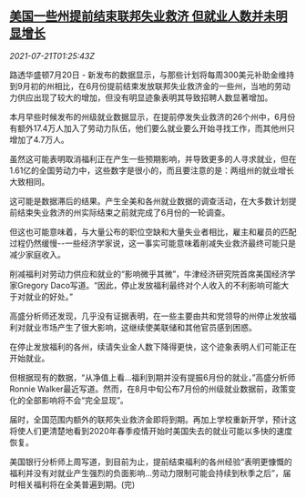 <!--1626831063000-->
[美国一些州提前结束联邦失业救济 但就业人数并未明显增长](https://cn.reuters.com/article/us-federal-aid-job-0721-idCNKBS2ER03F)
------

<div><i>2021-07-21T01:25:43Z</i></div><p>路透华盛顿7月20日 - 新发布的数据显示，与那些计划将每周300美元补助金维持到9月初的州相比，在6月份提前结束发放联邦失业救济金的一些州，当地的劳动力供应出现了较大的增加，但没有明显迹象表明其导致招聘人数显著增加。</p><p>本月早些时候发布的州级就业数据显示，在提前停发失业救济的26个州中，6月份有额外17.4万人加入了劳动力队伍，他们要么就业要么开始寻找工作，而其他州只增加了4.7万人。</p><p>虽然这可能表明取消福利正在产生一些预期影响，并导致更多的人寻求就业，但在1.61亿的全国劳动力中，这些数字是很小的，而且要注意的是：两组州的就业增长大致相同。</p><p>这可能是数据滞后的结果。产生全美和各州就业数据的调查活动，在大多数计划提前结束失业救济的州实际结束之前就完成了6月份的一轮调查。</p><p>但这也可能意味着，与大量公布的职位空缺和大量失业者相比，雇主和雇员的匹配过程仍然缓慢--一些经济学家说，这一事实可能意味着削减失业救济最终可能只是减少家庭收入。</p><p>削减福利对劳动力供应和就业的“影响微乎其微”，牛津经济研究院首席美国经济学家Gregory Daco写道。“因此，停止发放福利最终对个人收入的不利影响可能大于对就业的好处。”</p><p>高盛分析师还发现，几乎没有证据表明，在一些主要由共和党领导的州停止发放福利对就业市场产生了很大影响，这继续使美联储和其他官员感到困惑。</p><p>在停止发放福利的各州，续请失业金人数下降得更快，这个迹象表明人们可能正在开始就业。</p><p>但根据现有的数据，“从净值上看...福利到期并没有提振6月份的就业，”高盛分析师Ronnie Walker最近写道。然而，在8月中旬公布7月份的州级就业数据前，政策变化的全部影响将不会“完全显现”。</p><p>届时，全国范围内额外的联邦失业救济金即将到期。再加上学校重新开学，预计这将使人们更清楚地看到2020年春季疫情开始时美国失去的就业可能以多快的速度恢复。</p><p>美国银行分析师上周写道，到目前为止，提前结束福利的各州经验“表明更慷慨的福利并没有对就业产生强烈的负面影响...劳动力限制可能会持续到秋季之后”，届时相关福利将在全美普遍到期。(完)</p>
